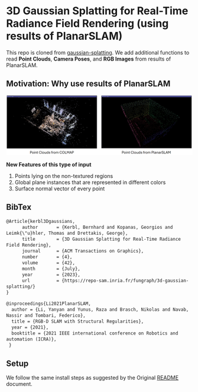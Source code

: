 # 3D Gaussian Splatting for Real-Time Radiance Field Rendering (using results of PlanarSLAM)

This repo is cloned from [gaussian-splatting](https://github.com/graphdeco-inria/gaussian-splatting). We add additional functions to read **Point Clouds**, **Camera Poses**, and **RGB Images** from results of PlanarSLAM. 


## Motivation: Why use results of PlanarSLAM

![planar_points.PNG](assets%2Fplanar_points.PNG)

**New Features of this type of input**
<ol>
<li> Points lying on the non-textured regions </li>
<li> Global plane instances that are represented in different colors </li>
<li> Surface normal vector of every point </li>
</ol>




## BibTex
```commandline
@Article{kerbl3Dgaussians,
      author       = {Kerbl, Bernhard and Kopanas, Georgios and Leimk{\"u}hler, Thomas and Drettakis, George},
      title        = {3D Gaussian Splatting for Real-Time Radiance Field Rendering},
      journal      = {ACM Transactions on Graphics},
      number       = {4},
      volume       = {42},
      month        = {July},
      year         = {2023},
      url          = {https://repo-sam.inria.fr/fungraph/3d-gaussian-splatting/}
}
```
```commandline
@inproceedings{Li2021PlanarSLAM,
  author = {Li, Yanyan and Yunus, Raza and Brasch, Nikolas and Navab, Nassir and Tombari, Federico},
  title = {RGB-D SLAM with Structural Regularities},
  year = {2021},
  booktitle = {2021 IEEE international conference on Robotics and automation (ICRA)},
 }
```


## Setup 
We follow the same install steps as suggested by the Original [README](https://github.com/graphdeco-inria/gaussian-splatting) document.
